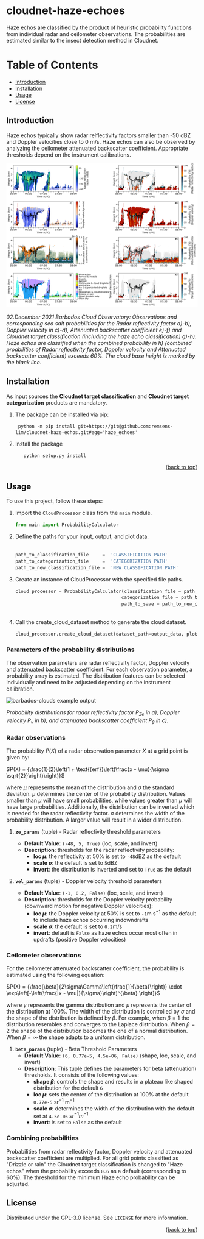 # cloudnet-haze-echoes

Haze echos are classified by the product of heuristic probability functions from individual 
radar and ceilometer observations. The probabilities are estimated similar to
the insect detection method in Cloudnet. 

# Table of Contents
- [Introduction](#introduction)
- [Installation](#installation)
- [Usage](#usage)
- [License](#license)

## Introduction

Haze echos typically show radar relflectivity factors smaller than -50 dBZ and Doppler
velocities close to 0 m/s. Haze echos can also be observed by analyzing the ceilometer
attenuated backscatter coefficient. Appropriate thresholds depend on the 
instrument calibrations.

![barbados-clouds example probabilities](figures/20211202_probabilites.png)

*02.December 2021 Barbados Cloud Observatory: Observations and corresponding sea salt probabilities for 
the Radar reflectivity factor a)-b), Doppler velocity in c)-d), 
Attenuated backscatter coefficient e)-f) and Cloudnet target classification 
(including the haze echo classification) g)-h). Haze echos are classified when 
the combined probability in h) (combined proabilities of Radar reflectivity factor,
Doppler velocity and Attenuated backscatter coefficient) exceeds 60%. The cloud base height
is marked by the black line.*

## Installation
As input sources the **Cloudnet target classification** and **Cloudnet target categorization** products are mandatory.
1. The package can be installed via pip:
   ```
    python -m pip install git+https://git@github.com:remsens-lim/cloudnet-haze-echos.git#egg='haze_echoes'
   ```

2. Install the package
   ```sh
      python setup.py install
      ```
<p align="right">(<a href="#top">back to top</a>)</p>

## Usage
To use this project, follow these steps:

1. Import the `CloudProcessor` class from the `main` module.

   ```python
   from main import ProbabilityCalculator
   ```
2. Define the paths for your input, output, and plot data.
   ```python
   
   path_to_classification_file     =  'CLASSIFICATION PATH'
   path_to_categorization_file     =  'CATEGORIZATION PATH'
   path_to_new_classification_file =  'NEW CLASSIFICATION PATH'
   ```

3. Create an instance of CloudProcessor with the specified file paths.
    ```python
   cloud_processor = ProbabilityCalculator(classification_file = path_to_classification_file , 
                                           categorization_file = path_to_categorization_file ,
                                           path_to_save = path_to_new_classification_file)
                                           

4. Call the create_cloud_dataset method to generate the cloud dataset.
    ```python
   cloud_processor.create_cloud_dataset(dataset_path=output_data, plot=True)
   ```

### Parameters of the probability distributions
The observation parameters are radar reflectivity factor, Doppler velocity and 
attenuated backscatter coefficient. For each observation parameter, a probability 
array is estimated. The distribution features can be selected individually and need
to be adjusted depending on the instrument calibration. 
 
![barbados-clouds example output](figures/props.png)

*Probability distributions for radar reflectivity factor P<sub>Ze</sub> in a),
Doppler velocity P<sub>v</sub> in b), and attenuated backscatter 
coefficient P<sub>β</sub> in c).*

### Radar observations
The probability $P(X)$ of a radar observation parameter $X$ at a grid point is given by:

$P(X) = {\frac{1}{2}\left(1 + \text{{erf}}\left(\frac{x - \mu}{\sigma \sqrt{2}}\right)\right)}$

where $\mu$ represents the mean of the distribution and $\sigma$ the standard 
deviation. $\mu$ determines the center of the probability distribution. 
Values smaller than $\mu$ will have small probabilities, while values greater than
$\mu$ will have large probabilities. Additionally, the distribution can be inverted
which is needed for the radar reflectivity factor. $\sigma$ determines the width of the 
probability distribution. A larger value will result in a wider distribution.


1. **`ze_params`** (tuple) - Radar reflectivity threshold parameters
   - **Default Value**: `(-48, 5, True)` (loc, scale, and invert)
   - **Description**: thresholds for the radar reflectivity probability:
     - **loc $\mu$**: the reflectivity at 50% is set to `-48`dBZ as the default
     - **scale $\sigma$**: the default is set to `5`dBZ
     - **invert**: the distribution is inverted and set to `True` as the default
     

2. **`vel_params`** (tuple) - Doppler velocity threshold parameters
   - **Default Value**: `(-1, 0.2, False)` (loc, scale, and invert)
   - **Description**: thresholds for the Doppler velocity probability (downward motion for negative Doppler velocities):
     - **loc $\mu$**: the Doppler velocity at 50% is set to `-1`m s$^{-1}$ as the default to include
     haze echos occurring indowndrafts
     - **scale $\sigma$**: the default is set to `0.2`m/s
     - **invert**: default is `False` as haze echos occur most often in updrafts (positive Doppler velocities)

### Ceilometer observations

For the ceilometer attenuated backscatter coefficient, the probability is estimated using the 
following equation: 

$P(X) = {\frac{\beta}{2\sigma\Gamma\left(\frac{1}{\beta}\right)} \cdot 
\exp\left[-\left(\frac{|x - \mu|}{\sigma}\right)^{\beta} \right]}$

where $\gamma$ represents the gamma distribution and $\mu$ represents 
the center of the distribution at 100\%. The width of the distribution is 
controlled by $\sigma$ and the shape of the distribution is defined by $\beta$.
For example, when $\beta = 1$ the distribution resembles and converges to the Laplace 
distribution. When $\beta=2$ the shape of the distribution becomes the one of a 
normal distribution. When $\beta=\infty$ the shape adapts to a uniform 
distribution. 
1. **`beta_params`** (tuple) - Beta Threshold Parameters
   - **Default Value**: `(6, 0.77e-5, 4.5e-06, False)` (shape, loc, scale, and invert)
   - **Description**: This tuple defines the parameters for beta (attenuation) thresholds. It consists of the following values:
     - **shape $\beta$**:  controls the shape and results in a plateau like shaped distribution for the default `6`
     - **loc $\mu$**: sets the center of the distribution at 100% at the default `0.77e-5` sr$^{-1}$ m$^{-1}$
     - **scale $\sigma$**: determines the width of the distribution with the default set at  `4.5e-06` $sr^{-1} m^{-1}$
     - **invert**: is set to `False` as the default

### Combining probabilities
Probabilities from radar reflectivity factor, Doppler velocity and attenuated backscatter
coefficient are multiplied. For all grid points classified as "Drizzle or rain" the 
Cloudnet target classification is changed to "Haze echos" when the probability exceeds
`0.6` as a default (corresponding to 60%). The threshold for the minimum Haze echo probability can be adjusted. 

## License
Distributed under the GPL-3.0 license. See `LICENSE` for more information.

<p align="right">(<a href="#top">back to top</a>)</p>
